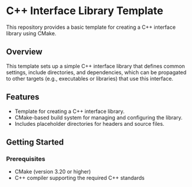 # C++ Interface Library Template

This repository provides a basic template for creating a C++ interface library using CMake.

## Overview

This template sets up a simple C++ interface library that defines common settings, include directories, and dependencies, which can be propagated to other targets (e.g., executables or libraries) that use this interface.

## Features

- Template for creating a C++ interface library.
- CMake-based build system for managing and configuring the library.
- Includes placeholder directories for headers and source files.

## Getting Started

### Prerequisites

- CMake (version 3.20 or higher)
- C++ compiler supporting the required C++ standards
